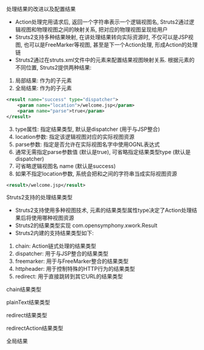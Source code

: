 处理结果的改进以及配置结果
* Action处理完用请求后, 返回一个字符串表示一个逻辑视图名, Struts2通过逻辑视图和物理视图之间的映射关系, 把对应的物理视图呈现给用户
* Struts2支持多种结果映射, 在讲处理结果转向实际资源时, 不仅可以是JSP视图, 也可以是FreeMarker等视图, 甚至是下一个Action处理, 形成Action的处理链
* Struts2通过在struts.xml文件中的<result>元素来配置结果视图映射关系. 根据<result>元素的不同位置, Struts2提供两种结果:
1) 局部结果: <result>作为<action>的子元素
2) 全局结果: <result>作为<global-results>的子元素
```xml
<result name="success" type="dispatcher">
    <param name="location">/welcome.jsp</param>
    <param name="parse">true</param>
</result>
```
3) type属性: 指定结果类型, 默认是dispatcher (用于与JSP整合)
4) location参数: 指定该逻辑视图对应的实际视图资源
5) parse参数: 指定是否允许在实际视图名字中使用OGNL表达式
6) 通常无需指定parse参数值 (默认是true), 可省略指定结果类型type (默认是dispatcher)
7) 可省略逻辑视图名 name (默认是success)
8) 如果不指定location参数, 系统会把<result>和</result>之间的字符串当成实际视图资源
```xml
<result>/welcome.jsp</result> 
```

Struts2支持的处理结果类型
* Struts2支持使用多种视图技术, <result>元素的结果类型属性type决定了Action处理结果后将使用哪种视图资源
* Struts2的结果类型实现 com.opensymphony.xwork.Result
* Struts2内建的支持结果类型如下:
1) chain: Action链式处理的结果类型
2) dispatcher: 用于与JSP整合的结果类型
3) freemarker: 用于与FreeMarker整合的结果类型
4) httpheader: 用于控制特殊的HTTP行为的结果类型
5) redirect: 用于直接跳转到其它URL的结果类型

chain结果类型

plainText结果类型

redirect结果类型

redirectAction结果类型

全局结果

